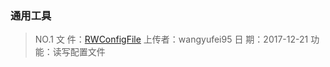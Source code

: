 ### 通用工具
> NO.1
> 文  件：[RWConfigFile](./RWConfigFile)
> 上传者：wangyufei95
> 日  期：2017-12-21
> 功  能：读写配置文件
